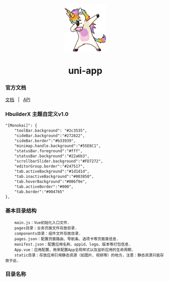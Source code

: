 <p align="center">
  <a href="https://github.com/NidhoggDJoking" target="_blank">
    <img width="130" src="https://github.com/NidhoggDJoking/uni-app/blob/master/static/logo.png" alt="logo">
  </a>
</p>

<h1 align="center">uni-app</h1>

### 官方文档

 [文档](https://uniapp.dcloud.io/#) &nbsp; <a> | </a> &nbsp; [API](https://uniapp.dcloud.io/api/#)


### HbuilderX 主题自定义v1.0

```
"[Monokai]": {
	"toolBar.background": "#2c3535",
	"sideBar.background":"#272822",
	"sideBar.border":"#b33939",
	"minimap.handle.background":"#55E6C1",
	"statusBar.foreground":"#fff",
	"statusBar.background":"#22a6b3",
	"scrollbarSlider.background":"#FD7272",
	"editorGroup.border":"#247517",
	"tab.activeBackground":"#1d1d1d",
	"tab.inactiveBackground":"#003850",
	"tab.hoverBackground":"#006f9e",
	"tab.activeBorder":"#000",
	"tab.border":"#004765"
},

```
### 基本目录结构

```
	main.js：Vue初始化入口文件.
	pages目录：业务页面文件存放目录.
	components目录：组件文件存放目录.
	pages.json：配置页面路由、导航条、选项卡等页面类信息.
	manifest.json：配置应用名称、appid、logo、版本等打包信息.
	App.vue：应用配置，用来配置App全局样式以及监听应用的生命周期.
	static目录：存放应用引用静态资源（如图片、视频等）的地方，注意：静态资源只能存放于此.

```

### 目录名称
